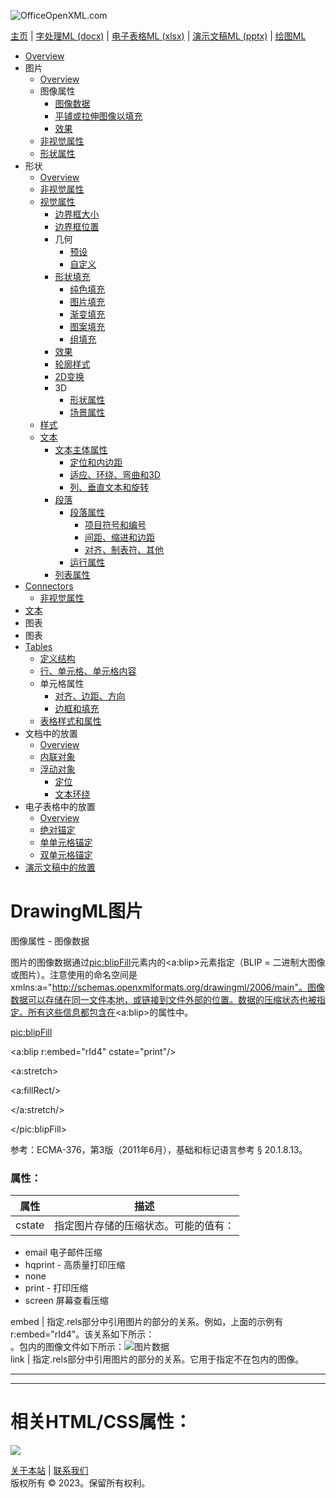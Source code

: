 ![OfficeOpenXML.com](drwImages/drawingMLbanner.png)

[主页](index.md) | [字处理ML (docx)](anatomyofOOXML.md) | [电子表格ML (xlsx)](anatomyofOOXML-xlsx.md) | [演示文稿ML (pptx)](anatomyofOOXML-pptx.md) | [绘图ML](drwOverview.md)

- [Overview](drwOverview.md)
- 图片
  - [Overview](drwPic.md)
  - 图像属性
    - [图像数据](drwPic-ImageData.md)
    - [平铺或拉伸图像以填充](drwPic-tile.md)
    - [效果](drwPic-effects.md)
  - [非视觉属性](drwPic-nvPicPr.md)
  - [形状属性](drwSp-SpPr.md)
- 形状
  - [Overview](drwShape.md)
  - [非视觉属性](drwSp-nvSpPr.md)
  - [视觉属性](drwSp-SpPr.md)
    - [边界框大小](drwSp-size.md)
    - [边界框位置](drwSp-location.md)
    - 几何
      - [预设](drwSp-prstGeom.md)
      - [自定义](drwSp-custGeom.md)
    - [形状填充](drwSp-shapeFill.md)
      - [纯色填充](drwSp-SolidFill.md)
      - [图片填充](drwSp-PictFill.md)
      - [渐变填充](drwSp-GradFill.md)
      - [图案填充](drwSp-PattFill.md)
      - [组填充](drwSp-grpFill.md)
    - [效果](drwSp-effects.md)
    - [轮廓样式](drwSp-outline.md)
    - [2D变换](drwSp-rotate.md)
    - 3D
      - [形状属性](drwSp-3dProps.md)
      - [场景属性](drwSp-3dScene.md)
  - [样式](drwSp-styles.md)
  - [文本](drwSp-text.md)
    - [文本主体属性](drwSp-text-bodyPr.md)
      - [定位和内边距](drwSp-text-bodyPr-inset.md)
      - [适应、环绕、弯曲和3D](drwSp-text-bodyPr-fit.md)
      - [列、垂直文本和旋转](drwSp-text-bodyPr-columns.md)
    - [段落](drwSp-text-paragraph.md)
      - [段落属性](drwSp-text-paraProps.md)
        - [项目符号和编号](drwSp-text-paraProps-numbering.md)
        - [间距、缩进和边距](drwSp-text-paraProps-margins.md)
        - [对齐、制表符、其他](drwSp-text-paraProps-align.md)
      - [运行属性](drwSp-text-runProps.md)
    - [列表属性](drwSp-text-lstPr.md)
- [Connectors](drwCxnSp.md)
  - [非视觉属性](drwSp-nvCxnSpPr.md)
- [文本](drwSp-textbox.md)
- 图表
- 图表
- [Tables](drwTable.md)
  - [定义结构](drwTableGrid.md)
  - [行、单元格、单元格内容](drwTableRowAndCell.md)
  - 单元格属性
    - [对齐、边距、方向](drwTableCellProperties-alignment.md)
    - [边框和填充](drwTableCellProperties-bordersFills.md)
  - [表格样式和属性](drwTableStyles.md)
- 文档中的放置
  - [Overview](drwPicInWord.md)
  - [内联对象](drwPicInline.md)
  - [浮动对象](drwPicFloating.md)
    - [定位](drwPicFloating-position.md)
    - [文本环绕](drwPicFloating-textWrap.md)
- 电子表格中的放置
  - [Overview](drwPicInSpread.md)
  - [绝对锚定](drwPicInSpread-absolute.md)
  - [单单元格锚定](drwPicInSpread-oneCell.md)
  - [双单元格锚定](drwPicInSpread-twoCell.md)
- [演示文稿中的放置](drwPicInPresentation.md)

# DrawingML图片

图像属性 - 图像数据

图片的图像数据通过<pic:blipFill>元素内的<a:blip>元素指定（BLIP = 二进制大图像或图片）。注意使用的命名空间是xmlns:a="http://schemas.openxmlformats.org/drawingml/2006/main"。图像数据可以存储在同一文件本地，或链接到文件外部的位置。数据的压缩状态也被指定。所有这些信息都包含在<a:blip>的属性中。

<pic:blipFill>

<a:blip r:embed="rId4" cstate="print"/>

<a:stretch>

<a:fillRect/>

</a:stretch/>

</pic:blipFill>

参考：ECMA-376，第3版（2011年6月），基础和标记语言参考 § 20.1.8.13。

### 属性：

| 属性   | 描述                                 |
| ------ | ------------------------------------ |
| cstate | 指定图片存储的压缩状态。可能的值有： |

- email 电子邮件压缩
- hqprint - 高质量打印压缩
- none
- print - 打印压缩
- screen 屏幕查看压缩

embed | 指定.rels部分中引用图片的部分的关系。例如，上面的示例有r:embed="rId4"。该关系如下所示：  
<Relationship Id="rID4" Type="http://schemas.openxmlformats.org/officeDocument/2006/relationships/image" Target="media/image1.jpg/">。包内的图像文件如下所示：![图片数据](drwImages\drwImageData.gif)  
link | 指定.rels部分中引用图片的部分的关系。它用于指定不在包内的图像。

---

---

# 相关HTML/CSS属性：

<img src="http://www.google.com/intl/en_ALL/images/srpr/logo1w.png"/>

[关于本站](aboutThisSite.md) | [联系我们](contactUs.md)  
版权所有 © 2023。保留所有权利。
